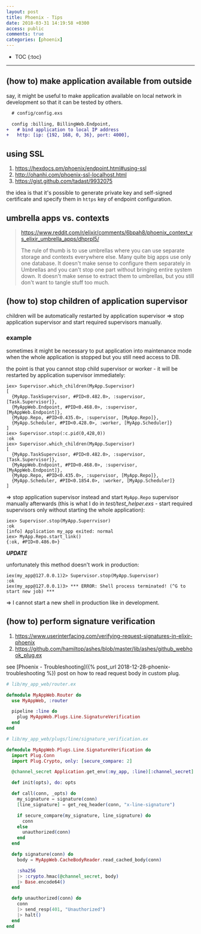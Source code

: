 ```yaml
---
layout: post
title: Phoenix - Tips
date: 2018-03-31 14:19:58 +0300
access: public
comments: true
categories: [phoenix]
---
```


<!-- more -->

* TOC
{:toc}
<hr>

(how to) make application available from outside
------------------------------------------------

say, it might be useful to make application available on local network in
development so that it can be tested by others.

```diff
  # config/config.exs

  config :billing, BillingWeb.Endpoint,
+   # bind application to local IP address
+   http: [ip: {192, 168, 0, 36}, port: 4000],
```

using SSL
---------

1. <https://hexdocs.pm/phoenix/endpoint.html#using-ssl>
2. <http://ohanhi.com/phoenix-ssl-localhost.html>
3. <https://gist.github.com/tadast/9932075>

the idea is that it's possible to generate private key and self-signed
certificate and specify them in `https` key of endpoint configuration.

umbrella apps vs. contexts
--------------------------

> <https://www.reddit.com/r/elixir/comments/6bpah8/phoenix_context_vs_elixir_umbrella_apps/dhprpl5/>
>
> The rule of thumb is to use umbrellas where you can use separate storage
> and contexts everywhere else. Many quite big apps use only one database.
> It doesn't make sense to configure them separately in Umbrellas and you
> can't stop one part without bringing entire system down. It doesn't make
> sense to extract them to umbrellas, but you still don't want to tangle
> stuff too much.

(how to) stop children of application supervisor
------------------------------------------------

children will be automatically restarted by application supervisor =>
stop application supervisor and start required supervisors manually.

### example

sometimes it might be necessary to put application into maintenance mode
when the whole application is stopped but you still need access to DB.

the point is that you cannot stop child supervisor or worker - it will be
restarted by application supervisor immediately:

```
iex> Supervisor.which_children(MyApp.Supervisor)
[
  {MyApp.TaskSupervisor, #PID<0.482.0>, :supervisor, [Task.Supervisor]},
  {MyAppWeb.Endpoint, #PID<0.468.0>, :supervisor, [MyAppWeb.Endpoint]},
  {MyApp.Repo, #PID<0.435.0>, :supervisor, [MyApp.Repo]},
  {MyApp.Scheduler, #PID<0.428.0>, :worker, [MyApp.Scheduler]}
]
iex> Supervisor.stop(:c.pid(0,428,0))
:ok
iex> Supervisor.which_children(MyApp.Supervisor)
[
  {MyApp.TaskSupervisor, #PID<0.482.0>, :supervisor, [Task.Supervisor]},
  {MyAppWeb.Endpoint, #PID<0.468.0>, :supervisor, [MyAppWeb.Endpoint]},
  {MyApp.Repo, #PID<0.435.0>, :supervisor, [MyApp.Repo]},
  {MyApp.Scheduler, #PID<0.1854.0>, :worker, [MyApp.Scheduler]}
]
```

=> stop application supervisor instead and start `MyApp.Repo` supervisor
manually afterwards (this is what I do in _test/test_helper.exs_ - start
required supervisors only without starting the whole application):

```
iex> Supervisor.stop(MyApp.Superrvisor)
:ok
[info] Application my_app exited: normal
iex> MyApp.Repo.start_link()
{:ok, #PID<0.486.0>}
```

***UPDATE***

unfortunately this method doesn't work in production:

```
iex(my_app@127.0.0.1)2> Supervisor.stop(MyApp.Supervisor)
:ok
iex(my_app@127.0.0.1)3> *** ERROR: Shell process terminated! (^G to start new job) ***
```

=> I cannot start a new shell in production like in development.

(how to) perform signature verification
---------------------------------------

1. <https://www.userinterfacing.com/verifying-request-signatures-in-elixir-phoenix>
2. <https://github.com/hamiltop/ashes/blob/master/lib/ashes/github_webhook_plug.ex>

see [Phoenix - Troubleshooting]({% post_url 2018-12-28-phoenix-troubleshooting %})
post on how to read request body in custom plug.

```elixir
# lib/my_app_web/router.ex

defmodule MyAppWeb.Router do
  use MyAppWeb, :router

  pipeline :line do
    plug MyAppWeb.Plugs.Line.SignatureVerification
  end
end
```

```elixir
# lib/my_app_web/plugs/line/signature_verification.ex

defmodule MyAppWeb.Plugs.Line.SignatureVerification do
  import Plug.Conn
  import Plug.Crypto, only: [secure_compare: 2]

  @channel_secret Application.get_env(:my_app, :line)[:channel_secret]

  def init(opts), do: opts

  def call(conn, _opts) do
    my_signature = signature(conn)
    [line_signature] = get_req_header(conn, "x-line-signature")

    if secure_compare(my_signature, line_signature) do
      conn
    else
      unauthorized(conn)
    end
  end

  defp signature(conn) do
    body = MyAppWeb.CacheBodyReader.read_cached_body(conn)

    :sha256
    |> :crypto.hmac(@channel_secret, body)
    |> Base.encode64()
  end

  defp unauthorized(conn) do
    conn
    |> send_resp(401, "Unauthorized")
    |> halt()
  end
end
```
